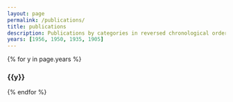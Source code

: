 ```yaml
---
layout: page
permalink: /publications/
title: publications
description: Publications by categories in reversed chronological order. Generated by jekyll-scholar.
years: [1956, 1950, 1935, 1905]
---
```


{% for y in page.years %}
  <h3 class="year">{{y}}</h3>
{% endfor %}
